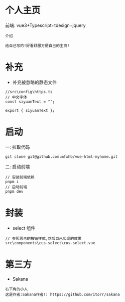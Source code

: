 # 个人主页

前端: vue3+Typescript+tdesign+jquery

`介绍`

```
给自己写的!好看舒服方便自己的主页!
```

# 补充

- 补充被忽略的静态文件

```
//src\config\https.ts
// 中文字体
const siyuanText = "";

export { siyuanText };

```

# 启动

一: 拉取代码

```
git clone git@github.com:mfxhb/vue-html-myhome.git
```

二: 启动前端

```
// 安装前端依赖
pnpm i
// 启动前端
pnpm dev
```

# 封装

- select 组件

```
// 参照思否的按钮样式,然后自己实现的效果
src\components\cus-select\cus-select.vue
```

# 第三方

- Sakana

```
右下角的小人
这是作者:Sakana作者!: https://github.com/itorr/sakana
```
